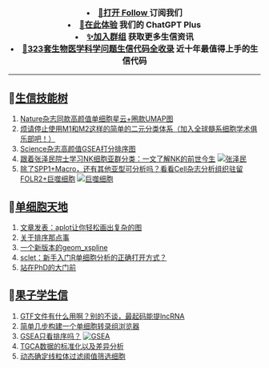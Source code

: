 
<h3 align="center">   
<li> <a href="https://app.follow.is/share/feeds/86231884517090304">🌈打开 Follow </a>订阅我们</li>  

<li> <a href="https://kyplus.092420.xyz/">🌟在此体验</a> 我们的 ChatGPT Plus </li>  

<li> <a href="https://t.me/BioInfoTalk">✨加入群组</a> 获取更多生信资讯</li> 

<li> <a href="https://github.com/ixxmu/FigureYa">🎨323套生物医学科学问题生信代码全收录</a> 近十年最值得上手的生信代码</li>  
</h3>

------------------

## 📝[生信技能树](https://github.com/ixxmu/mp_duty/issues?q=label%3A%E7%94%9F%E4%BF%A1%E6%8A%80%E8%83%BD%E6%A0%91+is%3Aclosed)
<!-- 1issueTable -->

1. [Nature杂志同款高颜值单细胞星云+圈款UMAP图](https://github.com/ixxmu/mp_duty/issues/7044) 
2. [烦请停止使用M1和M2这样的简单的二元分类体系（加入全球髓系细胞学术俱乐部吧！）](https://github.com/ixxmu/mp_duty/issues/7040) 
3. [Science杂志高颜值GSEA打分排序图](https://github.com/ixxmu/mp_duty/issues/7036) 
4. [跟着张泽民院士学习NK细胞亚群分类：一文了解NK的前世今生](https://github.com/ixxmu/mp_duty/issues/7030) [![张泽民](https://img.shields.io/github/labels/ixxmu/mp_duty/张泽民)](https://github.com/ixxmu/mp_duty/labels/张泽民)
5. [除了SPP1+Macro，还有其他亚型可分析吗？看看Cell杂志分析组织驻留FOLR2+巨噬细胞](https://github.com/ixxmu/mp_duty/issues/7029) [![巨噬细胞](https://img.shields.io/github/labels/ixxmu/mp_duty/巨噬细胞)](https://github.com/ixxmu/mp_duty/labels/巨噬细胞)
<!-- 1issueTable -->
## 📝[单细胞天地](https://github.com/ixxmu/mp_duty/issues?q=label%3A%E5%8D%95%E7%BB%86%E8%83%9E%E5%A4%A9%E5%9C%B0+is%3Aclosed)
<!-- 2issueTable -->

1. [文章发表：aplot让你轻松画出复杂的图](https://github.com/ixxmu/mp_duty/issues/6973) 
2. [关于排序那点事](https://github.com/ixxmu/mp_duty/issues/6920) 
3. [一个新版本的geom_xspline](https://github.com/ixxmu/mp_duty/issues/6858) 
4. [sclet：新手入门R单细胞分析的正确打开方式？](https://github.com/ixxmu/mp_duty/issues/6588) 
5. [站在PhD的大门前](https://github.com/ixxmu/mp_duty/issues/6578) 
<!-- 2issueTable -->

## 📝[果子学生信](https://github.com/ixxmu/mp_duty/issues?q=label%3A%E6%9E%9C%E5%AD%90%E5%AD%A6%E7%94%9F%E4%BF%A1+is%3Aclosed)
<!-- 3issueTable -->

1. [GTF文件有什么用啊？别的不谈，最起码能提lncRNA](https://github.com/ixxmu/mp_duty/issues/6080) 
2. [简单几步构建一个单细胞转录组浏览器](https://github.com/ixxmu/mp_duty/issues/5103) 
3. [GSEA只看排序吗？](https://github.com/ixxmu/mp_duty/issues/4920) [![GSEA](https://img.shields.io/github/labels/ixxmu/mp_duty/GSEA)](https://github.com/ixxmu/mp_duty/labels/GSEA)
4. [TGCA数据的标准化以及差异分析](https://github.com/ixxmu/mp_duty/issues/4829) 
5. [动态确定线粒体过滤阈值筛选细胞](https://github.com/ixxmu/mp_duty/issues/4754) 
<!-- 3issueTable -->
